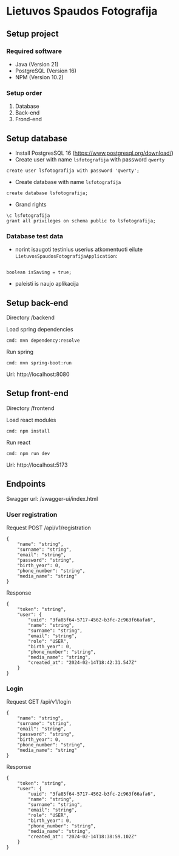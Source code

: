 # Lietuvos Spaudos Fotografija

## Setup project

### Required software

- Java (Version 21)
- PostgreSQL (Version 16)
- NPM (Version 10.2)

### Setup order

1. Database
1. Back-end
1. Frond-end

## Setup database

- Install PostgresSQL 16 (https://www.postgresql.org/download/)
- Create user with name `lsfotografija` with password `qwerty`

```
create user lsfotografija with password 'qwerty';
```

- Create database with name `lsfotografija`

```
create database lsfotografija;
```

- Grand rights

```
\c lsfotografija
grant all privileges on schema public to lsfotografija;
```

### Database test data

- norint isaugoti testinius userius atkomentuoti eilute `LietuvosSpaudosFotografijaApplication`:

```

boolean isSaving = true;

```

- paleisti is naujo aplikacija



## Setup back-end

Directory /backend

Load spring dependencies

```
cmd: mvn dependency:resolve
```

Run spring

```
cmd: mvn spring-boot:run
```

Url: http://localhost:8080

## Setup front-end

Directory /frontend

Load react modules

```
cmd: npm install
```

Run react

```
cmd: npm run dev
```

Url: http://localhost:5173

## Endpoints

Swagger url: /swagger-ui/index.html

### User registration

Request POST /api/v1/registration
```
{
    "name": "string",
    "surname": "string",
    "email": "string",
    "password": "string",
    "birth_year": 0,
    "phone_number": "string",
    "media_name": "string"
}
```
Response
```
{
    "token": "string",
    "user": {
        "uuid": "3fa85f64-5717-4562-b3fc-2c963f66afa6",
        "name": "string",
        "surname": "string",
        "email": "string",
        "role": "USER",
        "birth_year": 0,
        "phone_number": "string",
        "media_name": "string",
        "created_at": "2024-02-14T18:42:31.547Z"
    }
}
```

### Login

Request GET /api/v1/login

```
{
    "name": "string",
    "surname": "string",
    "email": "string",
    "password": "string",
    "birth_year": 0,
    "phone_number": "string",
    "media_name": "string"
}
```

Response

```
{
    "token": "string",
    "user": {
        "uuid": "3fa85f64-5717-4562-b3fc-2c963f66afa6",
        "name": "string",
        "surname": "string",
        "email": "string",
        "role": "USER",
        "birth_year": 0,
        "phone_number": "string",
        "media_name": "string",
        "created_at": "2024-02-14T18:38:59.102Z"
    }
}
```